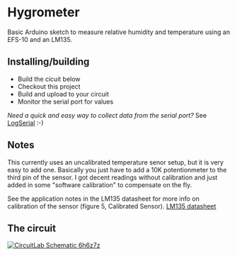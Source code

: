# Hygrometer

Basic Arduino sketch to measure relative humidity and temperature using an EFS-10 and an LM135.

## Installing/building
- Build the cicuit below
- Checkout this project
- Build and upload to your circuit
- Monitor the serial port for values

_Need a quick and easy way to collect data from the serial port?_
See [LogSerial](https://github.com/aweijnitz/LogSerial) :-)


## Notes
This currently uses an uncalibrated temperature senor setup, but it is very easy to add one. Basically you just have to add a 10K potentionmeter to the third pin of the sensor. I got decent readings without calibration and just added in some "software calibration" to compensate on the fly. 

See the application notes in the LM135 datasheet for more info on calibration of the sensor (figure 5, Calibrated Sensor). [LM135 datasheet](http://www.ti.com/lit/ds/symlink/lm335.pdf) 


## The circuit
[![CircuitLab Schematic 6h6z7z](https://www.circuitlab.com/circuit/6h6z7z/screenshot/540x405/)](https://www.circuitlab.com/circuit/6h6z7z/arduino-hygrometer/)




